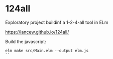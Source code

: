 # 124all
Exploratory project buildinf a 1-2-4-all tool in ELm

https://lancew.github.io/124all/


Build the javascript:
```
elm make src/Main.elm --output elm.js
``
